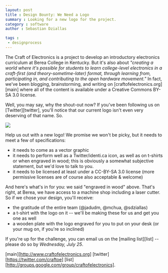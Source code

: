 ```yaml
---
layout: post
title : Design Bounty: We Need a Logo
summary : Looking for a new logo for the project.
category : software
author : Sebastian Dziallas

tags :
 - designprocess
---
```


The Craft of Electronics is a project to develop an introductory electronics curriculum at Berea College in Kentucky. But it's also about *"creating a world where it's possible for students to learn college-level electronics in a craft-first (and theory-sometime-later) format, through learning from, participating in, and contributing to the open hardware movement."* In fact, we've been blogging, brainstorming, and writing on [craftofelectronics.org][main] where all of the content is available under a Creative Commons BY-SA 3.0 license.

Well, you may say, why the shout-out now? If you've been following us on [Twitter][twitter], you'll notice that our current logo isn't even very deserving of that name. So.

<img src="http://getfile3.posterous.com/getfile/files.posterous.com/temp-2011-05-25/pqrhqxgjxDhrippktFwlDbuGjExAgdfleEiFGCkuBocuBueysBhGHGuHfybm/help-1.png.scaled500.png">

Help us out with a new logo! We promise we won't be picky, but it needs to meet a few of specifications:

* it needs to come as a vector graphic
* it needs to perform well as a Twitter/identi.ca icon, as well as on t-shirts or when engraved in wood; this is obviously a somewhat subjective statement, but we'd love to talk to you.
* it needs to be licensed at least under a CC-BY-SA 3.0 license (more permissive licenses are of course also acceptable & welcome)

And here's what's in for you: we said "engraved in wood" above. That's right, at Berea, we have access to a machine shop including a laser cutter. So if we chose your design, you'll receive:

* the gratitude of the entire team (@jadudm, @mchua, @sdziallas)
* a t-shirt with the logo on it -- we'll be making these for us and get you one as well
* a wooden plate with the logo engraved for you to put on your desk (or your mug on, if you're so inclined)

If you're up for the challenge, you can email us on the [mailing list][list] -- please do so by *Wednesday, July 25*.

[main][http://www.craftofelectronics.org]
[twitter][https://twitter.com/craftoe]
[list][http://groups.google.com/group/craftofelectronics].
